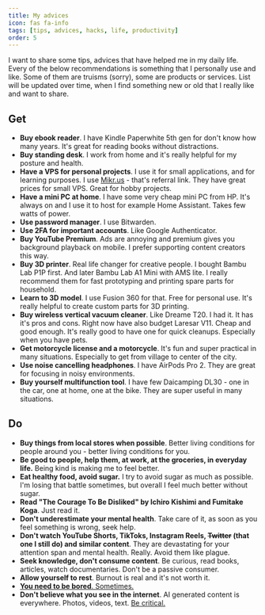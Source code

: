 ```yaml
---
title: My advices
icon: fas fa-info
tags: [tips, advices, hacks, life, productivity]
order: 5
---
```


I want to share some tips, advices that have helped me in my daily life. Every of the below recommendations is something that I personally use and like. Some of them are truisms (sorry), some are products or services.
List will be updated over time, when I find something new or old that I really like and want to share.

## Get

- **Buy ebook reader**. I have Kindle Paperwhite 5th gen for don't know how many years. It's great for reading books without distractions.
- **Buy standing desk**. I work from home and it's really helpful for my posture and health.
- **Have a VPS for personal projects**. I use it for small applications, and for learning purposes. I use [Mikr.us](https://mikr.us/?r=piotrgredowski) - that's referral link. They have great prices for small VPS. Great for hobby projects.
- **Have a mini PC at home**. I have some very cheap mini PC from HP. It's always on and I use it to host for example Home Assistant. Takes few watts of power.
- **Use password manager**. I use Bitwarden.
- **Use 2FA for important accounts**. Like Google Authenticator.
- **Buy YouTube Premium**. Ads are annoying and premium gives you background playback on mobile. I prefer supporting content creators this way.
- **Buy 3D printer**. Real life changer for creative people. I bought Bambu Lab P1P first. And later Bambu Lab A1 Mini with AMS lite. I really recommend them for fast prototyping and printing spare parts for household.
- **Learn to 3D model**. I use Fusion 360 for that. Free for personal use. It's really helpful to create custom parts for 3D printing.
- **Buy wireless vertical vacuum cleaner**. Like Dreame T20. I had it. It has it's pros and cons. Right now have also budget Laresar V11. Cheap and good enough. It's really good to have one for quick cleanups. Especially when you have pets.
- **Get motorcycle license and a motorcycle**. It's fun and super practical in many situations. Especially to get from village to center of the city.
- **Use noise cancelling headphones**. I have AirPods Pro 2. They are great for focusing in noisy environments.
- **Buy yourself multifunction tool**. I have few Daicamping DL30 - one in the car, one at home, one at the bike. They are super useful in many situations.

## Do

- **Buy things from local stores when possible**. Better living conditions for people around you - better living conditions for you.
- **Be good to people, help them, at work, at the groceries, in everyday life.** Being kind is making me to feel better.
- **Eat healthy food, avoid sugar.** I try to avoid sugar as much as possible. I'm losing that battle sometimes, but overall I feel much better without sugar.
- **Read "The Courage To Be Disliked" by Ichiro Kishimi and Fumitake Koga**. Just read it.
- **Don't underestimate your mental health**. Take care of it, as soon as you feel something is wrong, seek help.
- **Don't watch YouTube Shorts, TikToks, Instagram Reels, ~~Twitter~~ (that one I still do) and similar content**. They are devastating for your attention span and mental health. Really. Avoid them like plague.
- **Seek knowledge, don't consume content**. Be curious, read books, articles, watch documentaries. Don't be a passive consumer.
- **Allow yourself to rest**. Burnout is real and it's not worth it.
- [**You need to be bored**. Sometimes.](https://www.youtube.com/watch?v=orQKfIXMiA8)
- **Don't believe what you see in the internet**. AI generated content is everywhere. Photos, videos, text. [Be critical.](https://www.youtube.com/watch?v=8s_LnU8mH-Q)

